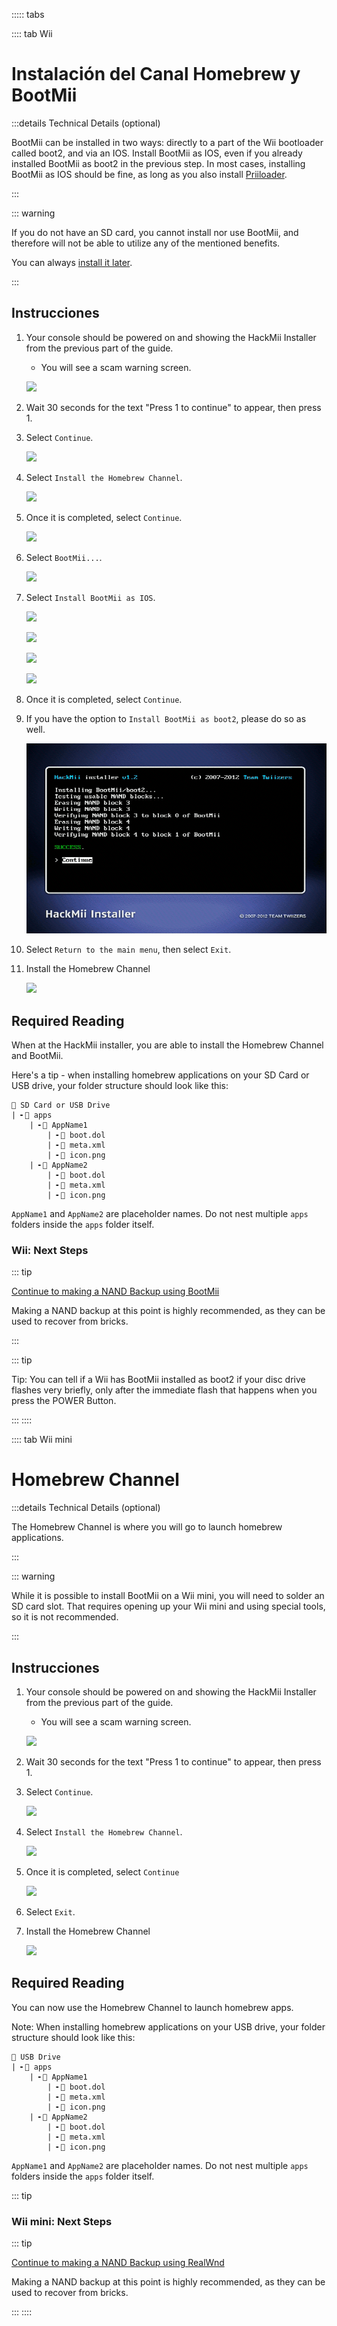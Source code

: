 ::::: tabs

:::: tab Wii

# Instalación del Canal Homebrew y BootMii

:::details Technical Details (optional)

BootMii can be installed in two ways: directly to a part of the Wii bootloader called boot2, and via an IOS. Install BootMii as IOS, even if you already installed BootMii as boot2 in the previous step. In most cases, installing BootMii as IOS should be fine, as long as you also install [Priiloader](priiloader).

:::

::: warning

If you do not have an SD card, you cannot install nor use BootMii, and therefore will not be able to utilize any of the mentioned benefits.

You can always [install it later](hackmii).

:::

## Instrucciones

1. Your console should be powered on and showing the HackMii Installer from the previous part of the guide.

    - You will see a scam warning screen.

    ![](/images/hackmii/scam.png)

2. Wait 30 seconds for the text "Press 1 to continue" to appear, then press 1.

3. Select `Continue`.

    ![](/images/hackmii/test_results.png)

4. Select `Install the Homebrew Channel`.

    ![](/images/hackmii/hbc_install.png)

5. Once it is completed, select `Continue`.

    ![](/images/hackmii/hbc_install_ok.png)

6. Select `BootMii...`.

    ![](/images/hackmii/bootmii_install.png)

7. Select `Install BootMii as IOS`.

    ![](/images/hackmii/bootmii_install1.png)

    ![](/images/hackmii/bootmii_install2.png)

    ![](/images/hackmii/bootmii_install3.png)

    ![](/images/hackmii/bootmii_install_ok.png)

8. Once it is completed, select `Continue`.

9. If you have the option to `Install BootMii as boot2`, please do so as well.

    ![](/images/hackmii/bootmii_install4.png)

10. Select `Return to the main menu`, then select `Exit`.

11. Install the Homebrew Channel

    ![](/images/hbc/blank.png)

## Required Reading

When at the HackMii installer, you are able to install the Homebrew Channel and BootMii.

Here's a tip - when installing homebrew applications on your SD Card or USB drive, your folder structure should look like this:

```
💾 SD Card or USB Drive
| ╸📁 apps
	| ╸📁 AppName1
		| ╸📄 boot.dol
		| ╸📄 meta.xml
		| ╸📄 icon.png
	| ╸📁 AppName2
		| ╸📄 boot.dol
		| ╸📄 meta.xml
		| ╸📄 icon.png
```

`AppName1` and `AppName2` are placeholder names. Do not nest multiple `apps` folders inside the `apps` folder itself.

### Wii: Next Steps

::: tip

[Continue to making a NAND Backup using BootMii](bootmii)

Making a NAND backup at this point is highly recommended, as they can be used to recover from bricks.

:::

::: tip

Tip: You can tell if a Wii has BootMii installed as boot2 if your disc drive flashes very briefly, only after the immediate flash that happens when you press the POWER Button.

:::
::::

:::: tab Wii mini

# Homebrew Channel

:::details Technical Details (optional)

The Homebrew Channel is where you will go to launch homebrew applications.

:::

::: warning

While it is possible to install BootMii on a Wii mini, you will need to solder an SD card slot. That requires opening up your Wii mini and using special tools, so it is not recommended.

:::

## Instrucciones

1. Your console should be powered on and showing the HackMii Installer from the previous part of the guide.

    - You will see a scam warning screen.

    ![](/images/hackmii/scam.png)

2. Wait 30 seconds for the text "Press 1 to continue" to appear, then press 1.

3. Select `Continue`.

    ![](/images/hackmii/test_results.png)

4. Select `Install the Homebrew Channel`.

    ![](/images/hackmii/hbc_install.png)

5. Once it is completed, select `Continue`

    ![](/images/hackmii/hbc_install_ok.png)

6. Select `Exit`.

7. Install the Homebrew Channel

    ![](/images/hbc/blank.png)

## Required Reading

You can now use the Homebrew Channel to launch homebrew apps.

Note: When installing homebrew applications on your USB drive, your folder structure should look like this:

```
💾 USB Drive
| ╸📁 apps
	| ╸📁 AppName1
		| ╸📄 boot.dol
		| ╸📄 meta.xml
		| ╸📄 icon.png
	| ╸📁 AppName2
		| ╸📄 boot.dol
		| ╸📄 meta.xml
		| ╸📄 icon.png
```

`AppName1` and `AppName2` are placeholder names. Do not nest multiple `apps` folders inside the `apps` folder itself.

::: tip

### Wii mini: Next Steps

::: tip

[Continue to making a NAND Backup using RealWnd](wnd-mini)

Making a NAND backup at this point is highly recommended, as they can be used to recover from bricks.

:::
::::
